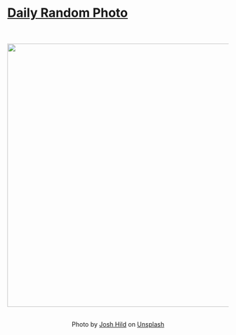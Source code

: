 # [Daily Random Photo](https://www.dailyrandomphoto.com/)

<div align="center">
  <br>
  <br>
  <a href="https://www.dailyrandomphoto.com/p/2021/2021-01-23/"><img src="https://images.unsplash.com/photo-1610247925927-d187c8cd476b?crop=entropy&cs=tinysrgb&fit=max&fm=jpg&ixid=MXw3NzUwOHwwfDF8cmFuZG9tfHx8fHx8fHw&ixlib=rb-1.2.1&q=80&w=1080" width="600px"></a>
  <br>
  <br>
  <p class="has-text-grey">Photo by <a href="https://unsplash.com/@joshhild?utm_source=Daily%20Random%20Photo&amp;utm_medium=referral" target="_blank" rel="noopener noreferrer">Josh Hild</a> on <a href="https://unsplash.com/photos/eb8OB53F5FM?utm_source=Daily%20Random%20Photo&amp;utm_medium=referral" target="_blank" rel="noopener noreferrer">Unsplash</a></p>
</div>

